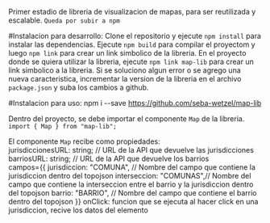 Primer estadio de libreria de visualizacion de mapas, para ser reutilizada y escalable.
`Queda por subir a npm`

#Instalacion para desarrollo:
Clone el repositorio y ejecute `npm install` para instalar las dependencias.
Ejecute `npm build` para compilar el proyectom y luego `npm link` para crear un link simbolico de la libreria.
En el proyecto donde se quiera utilizar la libreria, ejecute `npm link map-lib` para crear un link simbolico a la libreria.
Si se soluciono algun error o se agrego una nueva caracteristica, incrementar la version de la libreria en el archivo `package.json` y suba los cambios a github.

#Instalacion para uso:
npm i --save https://github.com/seba-wetzel/map-lib

Dentro del proyecto, se debe importar el componente `Map` de la libreria.
`import { Map } from "map-lib";`

El componente `Map` recibe como propiedades:  
jurisdiccionesURL: string; // URL de la API que devuelve las jurisdicciones  
barriosURL: string; // URL de la API que devuelve los barrios  
campos={{
          jurisdiccion: "COMUNA", // Nombre del campo que contiene la jurisdiccion dentro del topojson
          interseccion: "COMUNAS",// Nombre del campo que contiene la interseccion entre el barrio y la jurisdiccion dentro del topojson
          barrio: "BARRIO", // Nombre del campo que contiene el barrio dentro del topojson
        }}
onClick: funcion que se ejecuta al hacer click en una jurisdiccion, recive los datos del elemento
